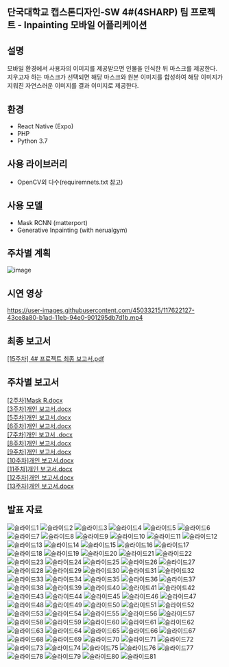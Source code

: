 


## 단국대학교 캡스톤디자인-SW 4#(4SHARP) 팀 프로젝트 - Inpainting 모바일 어플리케이션

## 설명
모바일 환경에서 사용자의 이미지를 제공받으면 인물을 인식한 뒤 마스크를 제공한다.
지우고자 하는 마스크가 선택되면 해당 마스크와 원본 이미지를 합성하여 해당 이미지가 지워진 자연스러운 이미지를 결과 이미지로 제공한다.

## 환경
* React Native (Expo)
* PHP
* Python 3.7

## 사용 라이브러리
* OpenCV외 다수(requiremnets.txt 참고)

## 사용 모델
* Mask RCNN (matterport)
* Generative Inpainting (with nerualgym)

## 주차별 계획
![image](https://user-images.githubusercontent.com/45033215/117622342-82644500-b1ad-11eb-801c-d11f6fc57de3.png)

## 시연 영상
https://user-images.githubusercontent.com/45033215/117622127-43ce8a80-b1ad-11eb-94e0-901295db7d1b.mp4

## 최종 보고서
[[15주차] 4# 프로젝트 최종 보고서.pdf](https://github.com/sangmandu/4SHARP/files/6450279/15.4.pdf)

## 주차별 보고서
[[2주차]Mask R.docx](https://github.com/sangmandu/4SHARP/files/6450294/2.Mask.R.docx)  
[[3주차]개인 보고서.docx](https://github.com/sangmandu/4SHARP/files/6450289/3.docx)  
[[5주차]개인 보고서.docx](https://github.com/sangmandu/4SHARP/files/6450290/5.docx)  
[[6주차]개인 보고서.docx](https://github.com/sangmandu/4SHARP/files/6450291/6.docx)  
[[7주차]개인 보고서 .docx](https://github.com/sangmandu/4SHARP/files/6450292/7.docx)  
[[8주차]개인 보고서.docx](https://github.com/sangmandu/4SHARP/files/6450293/8.docx)  
[[9주차]개인 보고서.docx](https://github.com/sangmandu/4SHARP/files/6450282/9.docx)  
[[10주차]개인 보고서.docx](https://github.com/sangmandu/4SHARP/files/6450283/10.docx)  
[[11주차]개인 보고서.docx](https://github.com/sangmandu/4SHARP/files/6450284/11.docx)  
[[12주차]개인 보고서.docx](https://github.com/sangmandu/4SHARP/files/6450285/12.docx)  
[[13주차]개인 보고서.docx](https://github.com/sangmandu/4SHARP/files/6450286/13.docx)  



## 발표 자료
![슬라이드1](https://user-images.githubusercontent.com/45033215/117622381-8e500700-b1ad-11eb-933e-a89b0df934de.PNG)
![슬라이드2](https://user-images.githubusercontent.com/45033215/117622382-8ee89d80-b1ad-11eb-8e99-0ddd75dabea2.PNG)
![슬라이드3](https://user-images.githubusercontent.com/45033215/117622384-8ee89d80-b1ad-11eb-8b68-ca6299144095.PNG)
![슬라이드4](https://user-images.githubusercontent.com/45033215/117622385-8f813400-b1ad-11eb-9de4-d11b9d1653b3.PNG)
![슬라이드5](https://user-images.githubusercontent.com/45033215/117622388-9019ca80-b1ad-11eb-9af8-e0261c241c61.PNG)
![슬라이드6](https://user-images.githubusercontent.com/45033215/117622389-9019ca80-b1ad-11eb-8e75-fb3671f89d68.PNG)
![슬라이드7](https://user-images.githubusercontent.com/45033215/117622391-90b26100-b1ad-11eb-991d-2d15b03a32c3.PNG)
![슬라이드8](https://user-images.githubusercontent.com/45033215/117622392-90b26100-b1ad-11eb-8d31-6f94bf57fc6a.PNG)
![슬라이드9](https://user-images.githubusercontent.com/45033215/117622393-914af780-b1ad-11eb-914f-bb988a7b235f.PNG)
![슬라이드10](https://user-images.githubusercontent.com/45033215/117622395-914af780-b1ad-11eb-87a5-dc3040ba409e.PNG)
![슬라이드11](https://user-images.githubusercontent.com/45033215/117622397-91e38e00-b1ad-11eb-9a97-6e251a807d28.PNG)
![슬라이드12](https://user-images.githubusercontent.com/45033215/117622399-927c2480-b1ad-11eb-8a21-6aed58b80132.PNG)
![슬라이드13](https://user-images.githubusercontent.com/45033215/117622401-927c2480-b1ad-11eb-862f-c0de0b77ed50.PNG)
![슬라이드14](https://user-images.githubusercontent.com/45033215/117622403-9314bb00-b1ad-11eb-9507-ee453eaa02f4.PNG)
![슬라이드15](https://user-images.githubusercontent.com/45033215/117622404-9314bb00-b1ad-11eb-8426-030628699fd7.PNG)
![슬라이드16](https://user-images.githubusercontent.com/45033215/117622405-93ad5180-b1ad-11eb-9348-b52c6a1260a3.PNG)
![슬라이드17](https://user-images.githubusercontent.com/45033215/117622408-93ad5180-b1ad-11eb-8ac6-fa79e1b09eda.PNG)
![슬라이드18](https://user-images.githubusercontent.com/45033215/117622410-9445e800-b1ad-11eb-8584-a33b0aef3605.PNG)
![슬라이드19](https://user-images.githubusercontent.com/45033215/117622412-9445e800-b1ad-11eb-80d5-cc1fb33679e2.PNG)
![슬라이드20](https://user-images.githubusercontent.com/45033215/117622415-94de7e80-b1ad-11eb-89a5-42d04cbe042b.PNG)
![슬라이드21](https://user-images.githubusercontent.com/45033215/117622418-95771500-b1ad-11eb-977c-58f8661c2f46.PNG)
![슬라이드22](https://user-images.githubusercontent.com/45033215/117622419-95771500-b1ad-11eb-8454-552ab82d9e58.PNG)
![슬라이드23](https://user-images.githubusercontent.com/45033215/117622422-960fab80-b1ad-11eb-9830-3602c0a24409.PNG)
![슬라이드24](https://user-images.githubusercontent.com/45033215/117622423-960fab80-b1ad-11eb-90d5-5317722579fc.PNG)
![슬라이드25](https://user-images.githubusercontent.com/45033215/117622424-96a84200-b1ad-11eb-9a54-c6b6ba7eec02.PNG)
![슬라이드26](https://user-images.githubusercontent.com/45033215/117622425-96a84200-b1ad-11eb-84d5-9e2590d084f3.PNG)
![슬라이드27](https://user-images.githubusercontent.com/45033215/117622426-9740d880-b1ad-11eb-9ba6-8ab30948abf3.PNG)
![슬라이드28](https://user-images.githubusercontent.com/45033215/117622429-9740d880-b1ad-11eb-8498-3fe6850463e8.PNG)
![슬라이드29](https://user-images.githubusercontent.com/45033215/117622431-97d96f00-b1ad-11eb-87a1-8f041aaf528a.PNG)
![슬라이드30](https://user-images.githubusercontent.com/45033215/117622433-97d96f00-b1ad-11eb-883f-b2bfd980f5b5.PNG)
![슬라이드31](https://user-images.githubusercontent.com/45033215/117622435-98720580-b1ad-11eb-9f63-5e0c75b6b123.PNG)
![슬라이드32](https://user-images.githubusercontent.com/45033215/117622436-98720580-b1ad-11eb-9e41-0297ebdd2cd3.PNG)
![슬라이드33](https://user-images.githubusercontent.com/45033215/117622438-990a9c00-b1ad-11eb-884d-b9ed2aee57e2.PNG)
![슬라이드34](https://user-images.githubusercontent.com/45033215/117622439-990a9c00-b1ad-11eb-8b0b-ed271a8e0e6d.PNG)
![슬라이드35](https://user-images.githubusercontent.com/45033215/117622441-99a33280-b1ad-11eb-805a-c8365e03d0b9.PNG)
![슬라이드36](https://user-images.githubusercontent.com/45033215/117622442-9a3bc900-b1ad-11eb-99d9-2bf98c847a6c.PNG)
![슬라이드37](https://user-images.githubusercontent.com/45033215/117622445-9a3bc900-b1ad-11eb-9283-d68ed0f5eb1f.PNG)
![슬라이드38](https://user-images.githubusercontent.com/45033215/117622447-9ad45f80-b1ad-11eb-8182-a772566abc47.PNG)
![슬라이드39](https://user-images.githubusercontent.com/45033215/117622449-9ad45f80-b1ad-11eb-956a-f71655e29b8f.PNG)
![슬라이드40](https://user-images.githubusercontent.com/45033215/117622452-9b6cf600-b1ad-11eb-9b9c-881ec27106fe.PNG)
![슬라이드41](https://user-images.githubusercontent.com/45033215/117622456-9b6cf600-b1ad-11eb-9d32-812610764e06.PNG)
![슬라이드42](https://user-images.githubusercontent.com/45033215/117622458-9c058c80-b1ad-11eb-9d13-d3e62c71a24a.PNG)
![슬라이드43](https://user-images.githubusercontent.com/45033215/117622460-9c058c80-b1ad-11eb-838f-d3c99cc340fd.PNG)
![슬라이드44](https://user-images.githubusercontent.com/45033215/117622463-9c9e2300-b1ad-11eb-82f8-15e736c2ac6b.PNG)
![슬라이드45](https://user-images.githubusercontent.com/45033215/117622464-9c9e2300-b1ad-11eb-8dbd-ec11e68e6ed5.PNG)
![슬라이드46](https://user-images.githubusercontent.com/45033215/117622466-9d36b980-b1ad-11eb-85fb-be71e3ab0325.PNG)
![슬라이드47](https://user-images.githubusercontent.com/45033215/117622468-9d36b980-b1ad-11eb-8726-d334bcac4730.PNG)
![슬라이드48](https://user-images.githubusercontent.com/45033215/117622469-9dcf5000-b1ad-11eb-870c-926e2deb76cc.PNG)
![슬라이드49](https://user-images.githubusercontent.com/45033215/117622470-9e67e680-b1ad-11eb-9bf2-35c7a9106a07.PNG)
![슬라이드50](https://user-images.githubusercontent.com/45033215/117622471-9e67e680-b1ad-11eb-84ee-d96738333888.PNG)
![슬라이드51](https://user-images.githubusercontent.com/45033215/117622474-9f007d00-b1ad-11eb-9f3a-0c1303b805ea.PNG)
![슬라이드52](https://user-images.githubusercontent.com/45033215/117622475-9f007d00-b1ad-11eb-91fe-e54bf887a68d.PNG)
![슬라이드53](https://user-images.githubusercontent.com/45033215/117622477-9f991380-b1ad-11eb-90ad-ee5d7aa03041.PNG)
![슬라이드54](https://user-images.githubusercontent.com/45033215/117622478-9f991380-b1ad-11eb-8c5b-1916dee091ec.PNG)
![슬라이드55](https://user-images.githubusercontent.com/45033215/117622479-a031aa00-b1ad-11eb-83db-7dbc0cdcff67.PNG)
![슬라이드56](https://user-images.githubusercontent.com/45033215/117622481-a031aa00-b1ad-11eb-8a12-956dc994d057.PNG)
![슬라이드57](https://user-images.githubusercontent.com/45033215/117622482-a0ca4080-b1ad-11eb-8168-91f4a9924247.PNG)
![슬라이드58](https://user-images.githubusercontent.com/45033215/117622486-a0ca4080-b1ad-11eb-9acf-e39dbb646ba0.PNG)
![슬라이드59](https://user-images.githubusercontent.com/45033215/117622488-a162d700-b1ad-11eb-9ce7-457ab27c5998.PNG)
![슬라이드60](https://user-images.githubusercontent.com/45033215/117622489-a162d700-b1ad-11eb-885b-c6028e5fb829.PNG)
![슬라이드61](https://user-images.githubusercontent.com/45033215/117622492-a1fb6d80-b1ad-11eb-81fd-a9b5b30277ff.PNG)
![슬라이드62](https://user-images.githubusercontent.com/45033215/117622493-a2940400-b1ad-11eb-9101-4e78356e6a74.PNG)
![슬라이드63](https://user-images.githubusercontent.com/45033215/117622494-a2940400-b1ad-11eb-9544-991357426bda.PNG)
![슬라이드64](https://user-images.githubusercontent.com/45033215/117622495-a32c9a80-b1ad-11eb-9b69-e26c49136a16.PNG)
![슬라이드65](https://user-images.githubusercontent.com/45033215/117622496-a3c53100-b1ad-11eb-8790-aa5bb2c0c7ac.PNG)
![슬라이드66](https://user-images.githubusercontent.com/45033215/117622498-a3c53100-b1ad-11eb-8c25-773704c9135c.PNG)
![슬라이드67](https://user-images.githubusercontent.com/45033215/117622499-a45dc780-b1ad-11eb-8911-85bbe6acefd4.PNG)
![슬라이드68](https://user-images.githubusercontent.com/45033215/117622501-a45dc780-b1ad-11eb-8bce-ab665178cd04.PNG)
![슬라이드69](https://user-images.githubusercontent.com/45033215/117622504-a4f65e00-b1ad-11eb-9a14-fd83d286e420.PNG)
![슬라이드70](https://user-images.githubusercontent.com/45033215/117622506-a4f65e00-b1ad-11eb-9cb5-b7448f7d3c21.PNG)
![슬라이드71](https://user-images.githubusercontent.com/45033215/117622509-a58ef480-b1ad-11eb-9de5-9b7d2885f8e5.PNG)
![슬라이드72](https://user-images.githubusercontent.com/45033215/117622511-a6278b00-b1ad-11eb-8431-56f4ccb7c1fb.PNG)
![슬라이드73](https://user-images.githubusercontent.com/45033215/117622513-a6278b00-b1ad-11eb-9348-f2cfc3bb05e8.PNG)
![슬라이드74](https://user-images.githubusercontent.com/45033215/117622517-a6c02180-b1ad-11eb-9526-e2952a576e49.PNG)
![슬라이드75](https://user-images.githubusercontent.com/45033215/117622519-a6c02180-b1ad-11eb-9daa-c84de57994d6.PNG)
![슬라이드76](https://user-images.githubusercontent.com/45033215/117622521-a758b800-b1ad-11eb-83a4-b81e2e914866.PNG)
![슬라이드77](https://user-images.githubusercontent.com/45033215/117622522-a758b800-b1ad-11eb-884c-7a590832540b.PNG)
![슬라이드78](https://user-images.githubusercontent.com/45033215/117622527-a7f14e80-b1ad-11eb-8805-4a06e5d316c9.PNG)
![슬라이드79](https://user-images.githubusercontent.com/45033215/117622533-a889e500-b1ad-11eb-92f8-fa9230e55ea5.PNG)
![슬라이드80](https://user-images.githubusercontent.com/45033215/117622537-a889e500-b1ad-11eb-9cd1-6eefadc0e1d0.PNG)
![슬라이드81](https://user-images.githubusercontent.com/45033215/117622538-a9227b80-b1ad-11eb-8624-c776420df77b.PNG)
